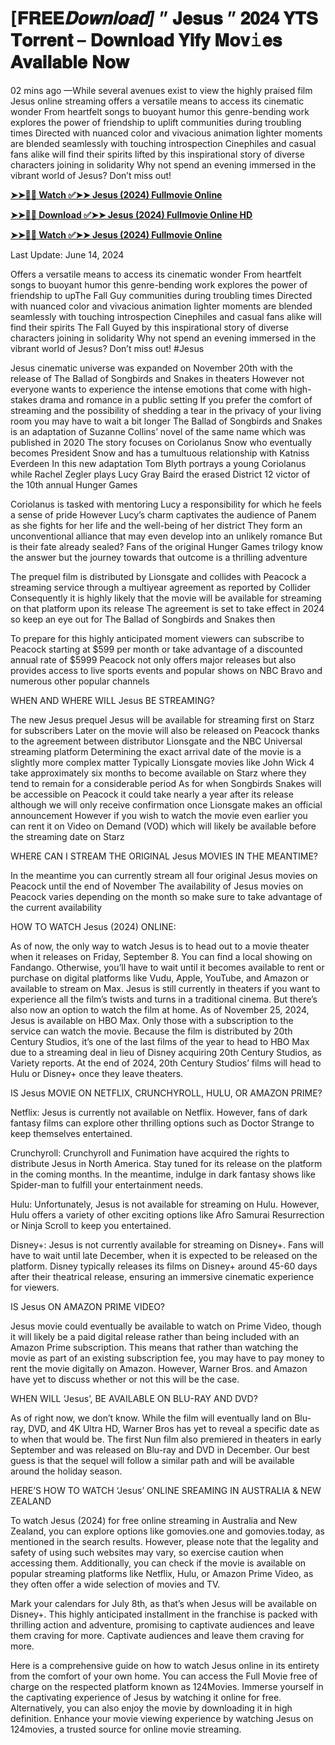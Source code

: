# [𝐅𝐑𝐄𝐄*𝐃𝐨𝐰𝐧𝐥𝐨𝐚𝐝]* ” 𝐉𝐞𝐬𝐮𝐬 ” 𝟐𝟎𝟐𝟒 𝐘𝐓𝐒 𝐓𝐨𝐫𝐫𝐞𝐧𝐭 – 𝐃𝐨𝐰𝐧𝐥𝐨𝐚𝐝 𝐘𝐢𝐟𝐲 𝐌𝐨𝐯𝚒𝐞𝐬 𝐀𝐯𝐚𝐢𝐥𝐚𝐛𝐥𝐞 𝐍𝐨𝐰

02 mins ago —While several avenues exist to view the highly praised film Jesus online streaming offers a versatile means to access its cinematic wonder From heartfelt songs to buoyant humor this genre-bending work explores the power of friendship to uplift communities during troubling times Directed with nuanced color and vivacious animation lighter moments are blended seamlessly with touching introspection Cinephiles and casual fans alike will find their spirits lifted by this inspirational story of diverse characters joining in solidarity Why not spend an evening immersed in the vibrant world of Jesus? Don’t miss out!

**[➤➤🔴📱 Watch ✅➤➤ Jesus (2024) Fullmovie Online](https://cutt.ly/tw5Ti7l1)**

**[➤➤🔴📱 Download ✅➤➤ Jesus (2024) Fullmovie Online HD](https://cutt.ly/tw5Ti7l1)**

**[➤➤🔴📱 Watch ✅➤➤ Jesus (2024) Fullmovie Online](https://cutt.ly/tw5Ti7l1)**

Last Update: June 14, 2024

Offers a versatile means to access its cinematic wonder From heartfelt songs to buoyant humor this genre-bending work explores the power of friendship to upThe Fall Guy communities during troubling times Directed with nuanced color and vivacious animation lighter moments are blended seamlessly with touching introspection Cinephiles and casual fans alike will find their spirits The Fall Guyed by this inspirational story of diverse characters joining in solidarity Why not spend an evening immersed in the vibrant world of Jesus? Don’t miss out! #Jesus

Jesus cinematic universe was expanded on November 20th with the release of The Ballad of Songbirds and Snakes in theaters However not everyone wants to experience the intense emotions that come with high-stakes drama and romance in a public setting If you prefer the comfort of streaming and the possibility of shedding a tear in the privacy of your living room you may have to wait a bit longer The Ballad of Songbirds and Snakes is an adaptation of Suzanne Collins’ novel of the same name which was published in 2020 The story focuses on Coriolanus Snow who eventually becomes President Snow and has a tumultuous relationship with Katniss Everdeen In this new adaptation Tom Blyth portrays a young Coriolanus while Rachel Zegler plays Lucy Gray Baird the erased District 12 victor of the 10th annual Hunger Games

Coriolanus is tasked with mentoring Lucy a responsibility for which he feels a sense of pride However Lucy’s charm captivates the audience of Panem as she fights for her life and the well-being of her district They form an unconventional alliance that may even develop into an unlikely romance But is their fate already sealed? Fans of the original Hunger Games trilogy know the answer but the journey towards that outcome is a thrilling adventure

The prequel film is distributed by Lionsgate and collides with Peacock a streaming service through a multiyear agreement as reported by Collider Consequently it is highly likely that the movie will be available for streaming on that platform upon its release The agreement is set to take effect in 2024 so keep an eye out for The Ballad of Songbirds and Snakes then

To prepare for this highly anticipated moment viewers can subscribe to Peacock starting at $599 per month or take advantage of a discounted annual rate of $5999 Peacock not only offers major releases but also provides access to live sports events and popular shows on NBC Bravo and numerous other popular channels

WHEN AND WHERE WILL Jesus BE STREAMING?

The new Jesus prequel Jesus will be available for streaming first on Starz for subscribers Later on the movie will also be released on Peacock thanks to the agreement between distributor Lionsgate and the NBC Universal streaming platform Determining the exact arrival date of the movie is a slightly more complex matter Typically Lionsgate movies like John Wick 4 take approximately six months to become available on Starz where they tend to remain for a considerable period As for when Songbirds Snakes will be accessible on Peacock it could take nearly a year after its release although we will only receive confirmation once Lionsgate makes an official announcement However if you wish to watch the movie even earlier you can rent it on Video on Demand (VOD) which will likely be available before the streaming date on Starz

WHERE CAN I STREAM THE ORIGINAL Jesus MOVIES IN THE MEANTIME?

In the meantime you can currently stream all four original Jesus movies on Peacock until the end of November The availability of Jesus movies on Peacock varies depending on the month so make sure to take advantage of the current availability

HOW TO WATCH Jesus (2024) ONLINE:

As of now, the only way to watch Jesus is to head out to a movie theater when it releases on Friday, September 8. You can find a local showing on Fandango. Otherwise, you’ll have to wait until it becomes available to rent or purchase on digital platforms like Vudu, Apple, YouTube, and Amazon or available to stream on Max. Jesus is still currently in theaters if you want to experience all the film’s twists and turns in a traditional cinema. But there’s also now an option to watch the film at home. As of November 25, 2024, Jesus is available on HBO Max. Only those with a subscription to the service can watch the movie. Because the film is distributed by 20th Century Studios, it’s one of the last films of the year to head to HBO Max due to a streaming deal in lieu of Disney acquiring 20th Century Studios, as Variety reports. At the end of 2024, 20th Century Studios’ films will head to Hulu or Disney+ once they leave theaters.

IS Jesus MOVIE ON NETFLIX, CRUNCHYROLL, HULU, OR AMAZON PRIME?

Netflix: Jesus is currently not available on Netflix. However, fans of dark fantasy films can explore other thrilling options such as Doctor Strange to keep themselves entertained.

Crunchyroll: Crunchyroll and Funimation have acquired the rights to distribute Jesus in North America. Stay tuned for its release on the platform in the coming months. In the meantime, indulge in dark fantasy shows like Spider-man to fulfill your entertainment needs.

Hulu: Unfortunately, Jesus is not available for streaming on Hulu. However, Hulu offers a variety of other exciting options like Afro Samurai Resurrection or Ninja Scroll to keep you entertained.

Disney+: Jesus is not currently available for streaming on Disney+. Fans will have to wait until late December, when it is expected to be released on the platform. Disney typically releases its films on Disney+ around 45-60 days after their theatrical release, ensuring an immersive cinematic experience for viewers.

IS Jesus ON AMAZON PRIME VIDEO?

Jesus movie could eventually be available to watch on Prime Video, though it will likely be a paid digital release rather than being included with an Amazon Prime subscription. This means that rather than watching the movie as part of an existing subscription fee, you may have to pay money to rent the movie digitally on Amazon. However, Warner Bros. and Amazon have yet to discuss whether or not this will be the case.

WHEN WILL ‘Jesus’, BE AVAILABLE ON BLU-RAY AND DVD?

As of right now, we don’t know. While the film will eventually land on Blu-ray, DVD, and 4K Ultra HD, Warner Bros has yet to reveal a specific date as to when that would be. The first Nun film also premiered in theaters in early September and was released on Blu-ray and DVD in December. Our best guess is that the sequel will follow a similar path and will be available around the holiday season.

HERE’S HOW TO WATCH ‘Jesus’ ONLINE SREAMING IN AUSTRALIA & NEW ZEALAND

To watch Jesus (2024) for free online streaming in Australia and New Zealand, you can explore options like gomovies.one and gomovies.today, as mentioned in the search results. However, please note that the legality and safety of using such websites may vary, so exercise caution when accessing them. Additionally, you can check if the movie is available on popular streaming platforms like Netflix, Hulu, or Amazon Prime Video, as they often offer a wide selection of movies and TV.

Mark your calendars for July 8th, as that’s when Jesus will be available on Disney+. This highly anticipated installment in the franchise is packed with thrilling action and adventure, promising to captivate audiences and leave them craving for more. Captivate audiences and leave them craving for more.

Here is a comprehensive guide on how to watch Jesus online in its entirety from the comfort of your own home. You can access the Full Movie free of charge on the respected platform known as 124Movies. Immerse yourself in the captivating experience of Jesus by watching it online for free. Alternatively, you can also enjoy the movie by downloading it in high definition. Enhance your movie viewing experience by watching Jesus on 124movies, a trusted source for online movie streaming.
